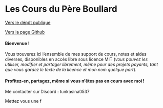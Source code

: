 # Les Cours du P&egrave;re Boullard

[Vers le dépôt publique](https://github.com/tunkasina/CoursPereBoullard)

[Vers la page Github](https://tunkasina.github.io/CoursPereBoullard/)
#### Bienvenue !  
Vous trouverez ici l’ensemble de mes support de cours, notes et aides diverses, disponibles en accès libre sous licence MIT (_vous pouvez les utiliser, modifier et partager librement, même pour des projets payants, tant que vous gardez le texte de la licence et mon nom quelque part_).
#### Profitez-en, partagez, même si vous n'êtes pas en cours avec moi !

Me contacter sur Discord : tunkasina0537

Mettez vous une f